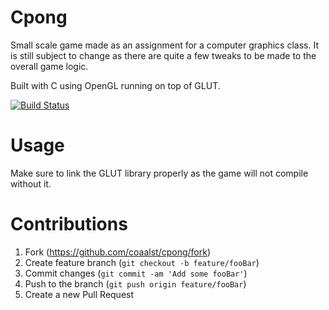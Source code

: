 # Cpong
Small scale game made as an assignment for a computer graphics class. It is still subject to change as there are quite a few tweaks to be made to the overall game logic. 

Built with C using OpenGL running on top of GLUT.
 
[![Build Status][travis-image]][travis-url]

# Usage

Make sure to link the GLUT library properly as the game will not compile without it. 

# Contributions
1. Fork (https://github.com/coaalst/cpong/fork)
2. Create feature branch (`git checkout -b feature/fooBar`)
3. Commit changes (`git commit -am 'Add some fooBar'`)
4. Push to the branch (`git push origin feature/fooBar`)
5. Create a new Pull Request

[travis-image]: https://img.shields.io/travis/dbader/node-datadog-metrics/master.svg?style=flat-square
[travis-url]: https://travis-ci.org/dbader/node-datadog-metrics
